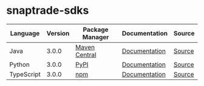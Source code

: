 # snaptrade-sdks


|Language|Version|Package Manager|Documentation|Source|
|-|-|-|-|-|
|Java|3.0.0|[Maven Central](https://search.maven.org/artifact/com.konfigthis/snaptrade-java-sdk/3.0.0/jar)|[Documentation](https://github.com/passiv/snaptrade-sdks/tree/master/sdks/java/README.md)|[Source](https://github.com/passiv/snaptrade-sdks/tree/master/sdks/java)|
|Python|3.0.0|[PyPI](https://pypi.org/project/snaptrade-python-sdk/3.0.0)|[Documentation](https://github.com/passiv/snaptrade-sdks/tree/master/sdks/python/README.md)|[Source](https://github.com/passiv/snaptrade-sdks/tree/master/sdks/python)|
|TypeScript|3.0.0|[npm](https://www.npmjs.com/package/snaptrade-typescript-sdk/v/3.0.0)|[Documentation](https://github.com/passiv/snaptrade-sdks/tree/master/sdks/typescript/README.md)|[Source](https://github.com/passiv/snaptrade-sdks/tree/master/sdks/typescript)|